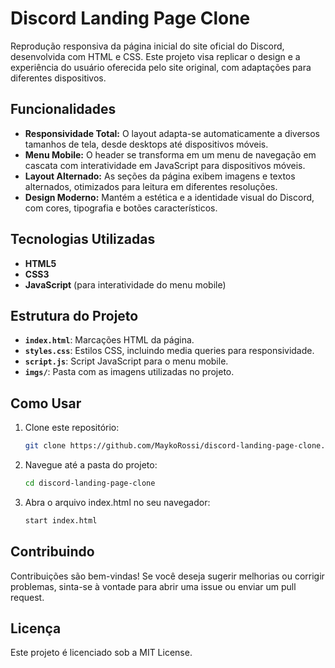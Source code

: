 # Discord Landing Page Clone

Reprodução responsiva da página inicial do site oficial do Discord, desenvolvida com HTML e CSS. Este projeto visa replicar o design e a experiência do usuário oferecida pelo site original, com adaptações para diferentes dispositivos.

## Funcionalidades

- **Responsividade Total:** O layout adapta-se automaticamente a diversos tamanhos de tela, desde desktops até dispositivos móveis.
- **Menu Mobile:** O header se transforma em um menu de navegação em cascata com interatividade em JavaScript para dispositivos móveis.
- **Layout Alternado:** As seções da página exibem imagens e textos alternados, otimizados para leitura em diferentes resoluções.
- **Design Moderno:** Mantém a estética e a identidade visual do Discord, com cores, tipografia e botões característicos.

## Tecnologias Utilizadas

- **HTML5**
- **CSS3**
- **JavaScript** (para interatividade do menu mobile)

## Estrutura do Projeto

- **`index.html`**: Marcações HTML da página.
- **`styles.css`**: Estilos CSS, incluindo media queries para responsividade.
- **`script.js`**: Script JavaScript para o menu mobile.
- **`imgs/`**: Pasta com as imagens utilizadas no projeto.

## Como Usar

1. Clone este repositório:
   ```bash
   git clone https://github.com/MaykoRossi/discord-landing-page-clone.git

2. Navegue até a pasta do projeto:
   ```bash
   cd discord-landing-page-clone

3. Abra o arquivo index.html no seu navegador:
   ```bash
   start index.html


## Contribuindo
Contribuições são bem-vindas! Se você deseja sugerir melhorias ou corrigir problemas, sinta-se à vontade para abrir uma issue ou enviar um pull request.

## Licença
Este projeto é licenciado sob a MIT License.
      
   
